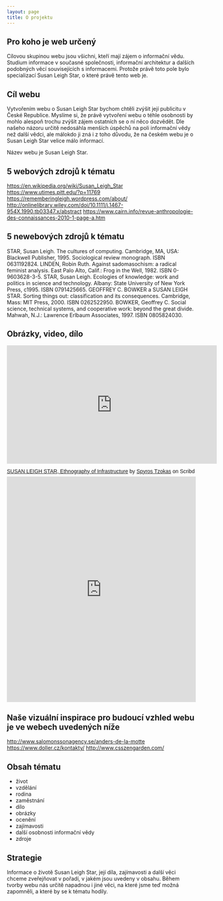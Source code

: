 ```yaml
---
layout: page
title: O projektu
---
```


## Pro koho je web určený
Cílovou skupinou webu jsou všichni, kteří mají zájem o informační vědu. Studium informace v současné společnosti, informační architektur a dalších podobných věcí souvisejících s informacemi. Protože právě toto pole bylo specializací Susan Leigh Star, o které právě tento web je. 

## Cíl webu
Vytvořením webu o Susan Leigh Star bychom chtěli zvýšit její publicitu v České Republice. Myslíme si, že právě vytvoření webu o téhle osobnosti by mohlo alespoň trochu zvýšit zájem ostatních se o ní něco dozvědět. Dle našeho názoru určitě nedosáhla menších úspěchů na poli informační vědy než další vědci, ale málokdo ji zná i z toho důvodu, že na českém webu je o Susan Leigh Star velice málo informací. 

Název webu je Susan Leigh Star. 

## 5 webových zdrojů k tématu
https://en.wikipedia.org/wiki/Susan_Leigh_Star
https://www.utimes.pitt.edu/?p=11769
https://rememberingleigh.wordpress.com/about/
http://onlinelibrary.wiley.com/doi/10.1111/j.1467-954X.1990.tb03347.x/abstract
https://www.cairn.info/revue-anthropologie-des-connaissances-2010-1-page-a.htm

## 5 newebových zdrojů k tématu
STAR, Susan Leigh. The cultures of computing. Cambridge, MA, USA: Blackwell Publisher, 1995. Sociological review monograph. ISBN 0631192824.
LINDEN, Robin Ruth. Against sadomasochism: a radical feminist analysis. East Palo Alto, Calif.: Frog in the Well, 1982. ISBN 0-9603628-3-5.
STAR, Susan Leigh. Ecologies of knowledge: work and politics in science and technology. Albany: State University of New York Press, c1995. ISBN 0791425665.
GEOFFREY C. BOWKER a SUSAN LEIGH STAR. Sorting things out: classification and its consequences. Cambridge, Mass: MIT Press, 2000. ISBN 0262522950.
BOWKER, Geoffrey C. Social science, technical systems, and cooperative work: beyond the great divide. Mahwah, N.J.: Lawrence Erlbaum Associates, 1997. ISBN 0805824030.

## Obrázky, video, dílo

<a data-pin-do="embedPin" data-pin-lang="cs" href="https://cz.pinterest.com/pin/252060910375296279/"></a>
<script async defer src="//assets.pinterest.com/js/pinit.js"></script>

<iframe width="560" height="315" src="https://www.youtube.com/embed/fL94LVYjhQQ" frameborder="0" allowfullscreen></iframe>

<p  style=" margin: 12px auto 6px auto; font-family: Helvetica,Arial,Sans-serif; font-style: normal; font-variant: normal; font-weight: normal; font-size: 14px; line-height: normal; font-size-adjust: none; font-stretch: normal; -x-system-font: none; display: block;">   <a title="View SUSAN LEIGH STAR, Ethnography of Infrastructure on Scribd" href="https://www.scribd.com/document/183597782/SUSAN-LEIGH-STAR-Ethnography-of-Infrastructure#from_embed"  style="text-decoration: underline;" >SUSAN LEIGH STAR, Ethnography of Infrastructure</a> by <a title="View Spyros Tzokas's profile on Scribd" href="https://www.scribd.com/user/36973116/Spyros-Tzokas#from_embed"  style="text-decoration: underline;" >Spyros Tzokas</a> on Scribd</p><iframe class="scribd_iframe_embed" src="https://www.scribd.com/embeds/183597782/content?start_page=1&view_mode=scroll&access_key=key-vbs9bt9ptth47hnrft4&show_recommendations=true" data-auto-height="false" data-aspect-ratio="0.7729220222793488" scrolling="no" id="doc_68904" width="100%" height="600" frameborder="0"></iframe>

## Naše vizuální inspirace pro budoucí vzhled webu je ve webech uvedených níže

http://www.salomonssonagency.se/anders-de-la-motte
https://www.doller.cz/kontakty/
http://www.csszengarden.com/


## Obsah tématu
- život
- vzdělání
- rodina
- zaměstnání
- dílo
- obrázky
- ocenění
- zajímavosti
- další osobnosti informační vědy
- zdroje

## Strategie
Informace o životě Susan Leigh Star, její díla, zajímavosti a další věci chceme zveřejňovat v pořadí, v jakém jsou uvedeny v obsahu. Během tvorby webu nás určitě napadnou i jiné věci, na které jsme teď možná zapomněli, a které by se k tématu hodily.